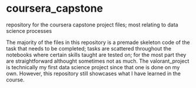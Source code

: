 # coursera_capstone
repository for the coursera capstone project files; most relating to data science processes

The majority of the files in this repository is a premade skeleton code of the task that needs to be completed; tasks are scattered throughout the notebooks where certain skills taught are tested on; for the most part they are straightforward althought sometimes not as much. The valorant_project is technically my first data science project since that one is done on my own. However, this repository still showcases what I have learned in the course.
